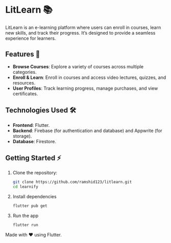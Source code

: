 # LitLearn 📚

LitLearn is an e-learning platform where users can enroll in courses, learn new skills, and track their progress. It’s designed to provide a seamless experience for learners.

## Features 🚀
- **Browse Courses**: Explore a variety of courses across multiple categories.
- **Enroll & Learn**: Enroll in courses and access video lectures, quizzes, and resources.
- **User Profiles**: Track learning progress, manage purchases, and view certificates.

## Technologies Used 🛠️
- **Frontend**: Flutter.
- **Backend**: Firebase (for authentication and database) and Appwrite (for storage).
- **Database**: Firestore.

## Getting Started ⚡
1. Clone the repository:
   ```bash
   git clone https://github.com/ramshid123/litlearn.git
   cd learnify

2. Install dependencies
   ```bash
   flutter pub get

3. Run the app
   ```bash
   flutter run

Made with ❤️ using Flutter.
